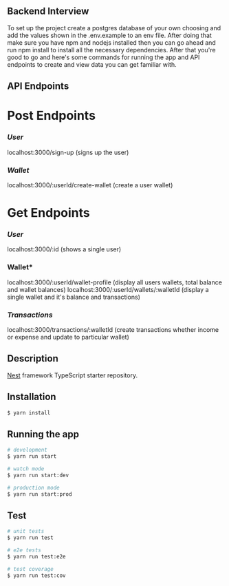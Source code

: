 ## Backend Interview

To set up the project create a postgres database of your own choosing and add the values shown in the .env.example to an env file.
After doing that make sure you have npm and nodejs installed then you can go ahead and run npm install to install all the necessary dependencies. After that you're good to go and here's some commands for running the app and API endpoints to create and view data you can get familiar with.
## API Endpoints
# Post Endpoints
### *User*
localhost:3000/sign-up (signs up the user)

### *Wallet*
localhost:3000/:userId/create-wallet (create a user wallet)


# Get Endpoints
### *User*
localhost:3000/:id (shows a single  user)

### Wallet*
localhost:3000/:userId/wallet-profile (display all users wallets, total balance and wallet balances)
localhost:3000/:userId/wallets/:walletId (display a single wallet and it's balance and transactions)

### *Transactions*
localhost:3000/transactions/:walletId (create transactions whether income or expense and update to particular wallet)

## Description
[Nest](https://github.com/nestjs/nest) framework TypeScript starter repository.

## Installation

```bash
$ yarn install
```

## Running the app

```bash
# development
$ yarn run start

# watch mode
$ yarn run start:dev

# production mode
$ yarn run start:prod
```

## Test

```bash
# unit tests
$ yarn run test

# e2e tests
$ yarn run test:e2e

# test coverage
$ yarn run test:cov